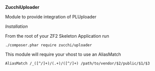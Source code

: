 **ZucchiUploader**

Module to provide integration of PLUploader

*Installation*

From the root of your ZF2 Skeleton Application run

    ./composer.phar require zucchi/uploader
    
This module will require your vhost to use an AliasMatch

    AliasMatch /_([^/]+)/(.+)/([^/]+) /path/to/vendor/$2/public/$1/$3
